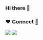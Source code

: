 ### Hi there 👋

### ❤ Connect 💙

<a href="https://www.instagram.com/starkyb99/" target="_blank"><img src="https://img.shields.io/badge/instargram-E4405F?style=flat-square&logo=Instagram&logoColor=white"/></a>
<a href="#" target="_blank"><img src="https://img.shields.io/badge/yb010626@gmail.com-EA4335?style=flat-square&logo=gmail&logoColor=white"/></a>

